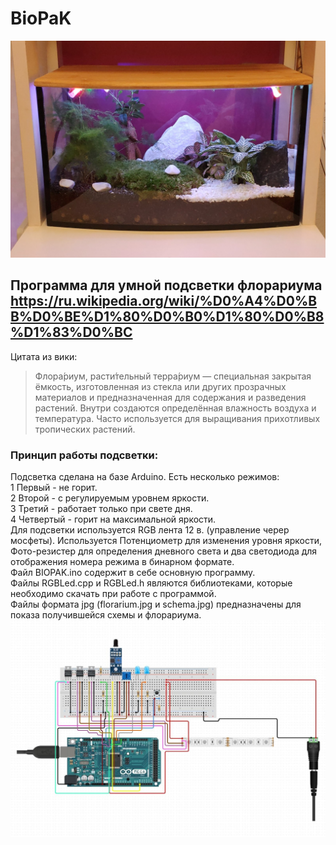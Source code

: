 # BioPaK
![Флорариум](florarium.jpg "Флорариум")
## Программа для умной подсветки флорариума https://ru.wikipedia.org/wiki/%D0%A4%D0%BB%D0%BE%D1%80%D0%B0%D1%80%D0%B8%D1%83%D0%BC
Цитата из вики:
>Флора́риум, расти́тельный терра́риум — специальная закрытая ёмкость, изготовленная из стекла или других прозрачных материалов и предназначенная для содержания и разведения растений. Внутри создаются определённая влажность воздуха и температура. Часто используется для выращивания прихотливых тропических растений.

### Принцип работы подсветки:
Подсветка сделана на базе Arduino. Есть несколько режимов:   
1 Первый - не горит.  
2 Второй - с регулируемым уровнем яркости.  
3 Третий  - работает только при свете дня.   
4 Четвертый - горит на максимальной яркости.  
Для подсветки используется RGB лента  12 в. (управление черер мосфеты). Используется Потенциометр для изменения уровня яркости, Фото-резистер для определения дневного света и два светодиода для отображения номера режима в бинарном формате.  
Файл BIOPAK.ino содержит в себе основную программу.  
Файлы RGBLed.cpp и RGBLed.h являются библиотеками, которые необходимо скачать при работе с программой.  
Файлы формата jpg (florarium.jpg и schema.jpg) предназначены для показа получившейся схемы и флорариума.
![Схема](schema.jpg "Флорариум - cхема")


